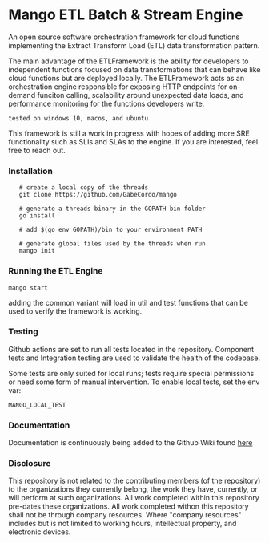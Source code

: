 # Mango ETL Batch & Stream Engine
An open source software orchestration framework for cloud functions implementing
the Extract Transform Load (ETL) data transformation pattern.

The main advantage of the ETLFramework is the ability for developers to independent functions focused on
data transformations that can behave like cloud functions but are deployed locally. The ETLFramework acts as
an orchestration engine responsible for exposing HTTP endpoints for on-demand funciton calling, scalability
around unexpected data loads, and performance monitoring for the functions developers write.


```tested on windows 10, macos, and ubuntu```

This framework is still a work in progress with hopes of adding more SRE functionality such as SLIs and SLAs
to the engine. If you are interested, feel free to reach out.

### Installation

```shell
   # create a local copy of the threads
   git clone https://github.com/GabeCordo/mango
   
   # generate a threads binary in the GOPATH bin folder
   go install
   
   # add $(go env GOPATH)/bin to your environment PATH
   
   # generate global files used by the threads when run
   mango init
```

### Running the ETL Engine

```shell
mango start
```
adding the common variant will load in util and test functions that can be used to verify the framework is working.

### Testing
Github actions are set to run all tests located in the repository. Component tests and Integration testing are used to
validate the health of the codebase.

Some tests are only suited for local runs; tests require special permissions or need some
form of manual intervention. To enable local tests, set the env var:

    MANGO_LOCAL_TEST

### Documentation

Documentation is continuously being added to the Github Wiki found [here](https://github.com/GabeCordo/mangoose-core/wiki)

### Disclosure

This repository is not related to the contributing members (of the repository) to the organizations they currently belong, the work they have, currently, or will perform at such organizations. All work completed within this repository pre-dates these organizations. All work completed withon this repository shall not be through company resources. Where "company resources" includes but is not limited to working hours, intellectual property, and electronic devices.
